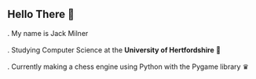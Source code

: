 ## Hello There 👋

. My name is Jack Milner\
\
. Studying Computer Science at the **University of Hertfordshire** 📖\
\
. Currently making a chess engine using Python with the Pygame library ♛
